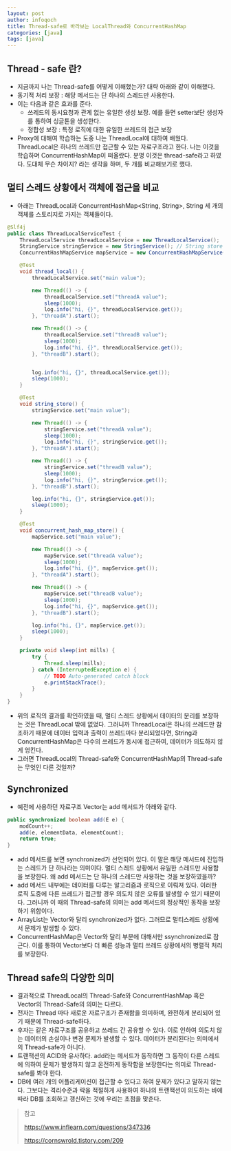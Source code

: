 ```yaml
---
layout: post
author: infoqoch
title: Thread-safe로 바라보는 LocalThread와 ConcurrentHashMap
categories: [java]
tags: [java]
---
```


## Thread - safe 란?
- 지금까지 나는 Thread-safe를 어떻게 이해했는가? 대략 아래와 같이 이해했다. 
- 동기적 처리 보장 : 해당 메서드는 단 하나의 스레드만 사용한다.
- 이는 다음과 같은 효과를 준다.
    - 쓰레드의 동시요청과 관계 없는 유일한 생성 보장. 예를 들면 setter보단 생성자를 통하여 싱글톤을 생성한다. 
    - 정합성 보장 : 특정 로직에 대한 유일한 쓰레드의 접근 보장 
- Proxy에 대해여 학습하는 도중 나는 ThreadLocal에 대하여 배웠다. ThreadLocal은 하나의 쓰레드만 접근할 수 있는 자료구조라고 한다. 나는 이것을 학습하며 ConcurrentHashMap이 떠올랐다. 분명 이것은 thread-safe라고 하였다. 도대체 무슨 차이지? 라는 생각을 하며, 두 개를 비교해보기로 했다. 

## 멀티 스레드 상황에서 객체에 접근을 비교
- 아래는 ThreadLocal<String>과 ConcurrentHashMap<String, String>, String 세 개의 객체를 스토리지로 가지는 객체들이다. 

```java
@Slf4j
public class ThreadLocalServiceTest {
	ThreadLocalService threadLocalService = new ThreadLocalService();  // ThreadLocal<String> store
	StringService stringService = new StringService(); // String store
	ConcurrentHashMapService mapService = new ConcurrentHashMapService(); // ConcurrentHashMap<String, String> store

	@Test
	void thread_local() {
		threadLocalService.set("main value");

		new Thread(() -> {
			threadLocalService.set("threadA value");
			sleep(1000);
			log.info("hi, {}", threadLocalService.get());
		}, "threadA").start();

		new Thread(() -> {
			threadLocalService.set("threadB value");
			sleep(1000);
			log.info("hi, {}", threadLocalService.get());
		}, "threadB").start();


		log.info("hi, {}", threadLocalService.get());
		sleep(1000);
	}

	@Test
	void string_store() {
		stringService.set("main value");

		new Thread(() -> {
			stringService.set("threadA value");
			sleep(1000);
			log.info("hi, {}", stringService.get());
		}, "threadA").start();

		new Thread(() -> {
			stringService.set("threadB value");
			sleep(1000);
			log.info("hi, {}", stringService.get());
		}, "threadB").start();

		log.info("hi, {}", stringService.get());
		sleep(1000);
	}

	@Test
	void concurrent_hash_map_store() {
		mapService.set("main value");

		new Thread(() -> {
			mapService.set("threadA value");
			sleep(1000);
			log.info("hi, {}", mapService.get());
		}, "threadA").start();

		new Thread(() -> {
			mapService.set("threadB value");
			sleep(1000);
			log.info("hi, {}", mapService.get());
		}, "threadB").start();

		log.info("hi, {}", mapService.get());
		sleep(1000);
	}

	private void sleep(int mills) {
		try {
			Thread.sleep(mills);
		} catch (InterruptedException e) {
			// TODO Auto-generated catch block
			e.printStackTrace();
		}
	}
}
```

- 위의 로직의 결과를 확인하였을 때, 멀티 스레드 상황에서 데이터의 분리를 보장하는 것은 ThreadLocal 밖에 없었다. 그러니까 ThreadLocal은 하나의 쓰레드만 참조하기 때문에 데이터 입력과 출력이 쓰레드마다 분리되었다면, String과 ConcurrentHashMap은 다수의 쓰레드가 동시에 접근하여, 데이터가 의도하지 않게 엉킨다. 
- 그러면 ThreadLocal의 Thread-safe와 ConcurrentHashMap의 Thread-safe는 무엇인 다른 것일까?

## Synchronized
- 예전에 사용하던 자료구조 Vector는 add 메서드가 아래와 같다. 

```java
public synchronized boolean add(E e) {
    modCount++;
    add(e, elementData, elementCount);
    return true;
}
```

- add 메서드를 보면 synchronized가 선언되어 있다. 이 말은 해당 메서드에 진입하는 스레드가 단 하나라는 의미이다. 멀티 스레드 상황에서 유일한 스레드만 사용함을 보장한다. 왜 add 메서드는 단 하나의 스레드만 사용하는 것을 보장하였을까?
- add 메서드 내부에는 데이터를 다루는 알고리즘과 로직으로 이뤄져 있다. 이러한 로직 도중에 다른 쓰레드가 접근할 경우 의도치 않은 오류를 발생할 수 있기 때문이다. 그러니까 이 때의 Thread-safe의 의미는 add 메서드의 정상적인 동작을 보장하기 위함이다. 
- ArrayList는 Vector와 달리 synchronized가 없다. 그러므로 멀티스레드 상황에서 문제가 발생할 수 있다. 
- ConcurrentHashMap은 Vector와 달리 부분에 대해서만 ssynchronized로 잠근다. 이를 통하여 Vector보다 더 빠른 성능과 멀티 쓰레드 상황에서의 병렬적 처리를 보장한다. 

## Thread safe의 다양한 의미
- 결과적으로 ThreadLocal의 Thread-Safe와 ConcurrentHashMap 혹은 Vector의 Thread-Safe의 의미는 다르다. 
- 전자는 Thread 마다 새로운 자료구조가 존재함을 의미하며, 완전하게 분리되어 있기 때문에 Thread-safe하다.
- 후자는 같은 자료구조를 공유하고 쓰레드 간 공유할 수 있다. 이로 인하여 의도치 않는 데이터의 손실이나 변경 문제가 발생할 수 있다. 데이터가 분리된다는 의미에서의 Thread-safe가 아니다.
- 트랜잭션의 ACID와 유사하다. add라는 메서드가 동작하면 그 동작이 다른 스레드에 의하여 문제가 발생하지 않고 온전하게 동작함을 보장한다는 의미로 Thread-safe를 봐야 한다. 
- DB에 여러 개의 어플리케이션이 접근할 수 있다고 하여 문제가 있다고 말하지 않는다. 그보다는 격리수준과 락을 적절하게 사용하여 하나의 트랜잭션이 의도하는 바에 따라 DB를 조회하고 갱신하는 것에 우리는 초점을 맞춘다.

> 참고 
>
> https://www.inflearn.com/questions/347336 
>
> https://cornswrold.tistory.com/209
>